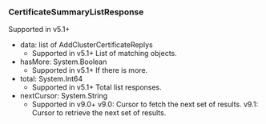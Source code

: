 ### CertificateSummaryListResponse
Supported in v5.1+

- data: list of AddClusterCertificateReplys
  - Supported in v5.1+
  List of matching objects.
- hasMore: System.Boolean
  - Supported in v5.1+
  If there is more.
- total: System.Int64
  - Supported in v5.1+
  Total list responses.
- nextCursor: System.String
  - Supported in v9.0+
  v9.0: Cursor to fetch the next set of results.
  v9.1: Cursor to retrieve the next set of results.
